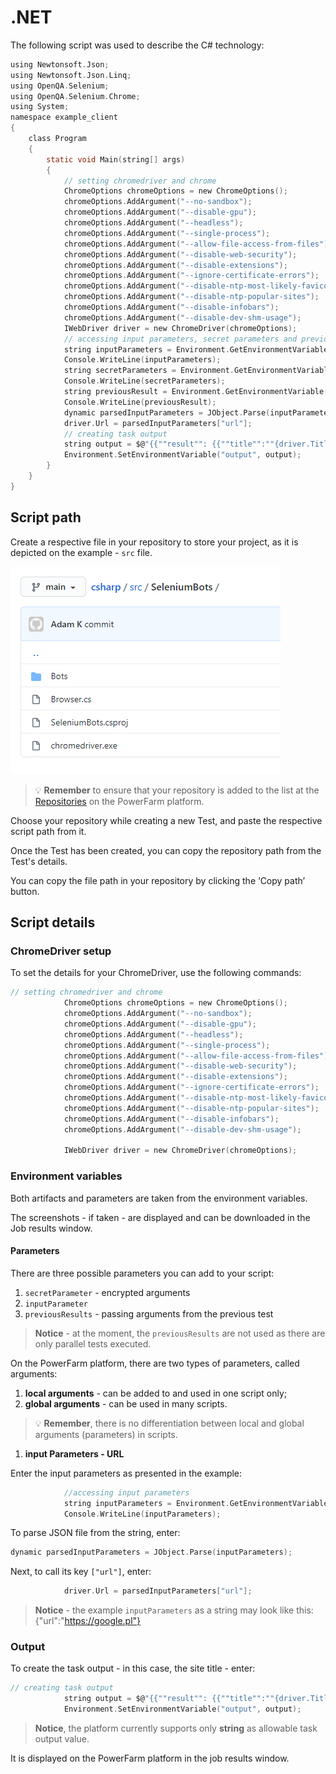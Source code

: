 # .NET

The following script was used to describe the C# technology:

```c
using Newtonsoft.Json;
using Newtonsoft.Json.Linq;
using OpenQA.Selenium;
using OpenQA.Selenium.Chrome;
using System;
namespace example_client
{
    class Program
    {
        static void Main(string[] args)
        {
            // setting chromedriver and chrome
            ChromeOptions chromeOptions = new ChromeOptions();
            chromeOptions.AddArgument("--no-sandbox");
            chromeOptions.AddArgument("--disable-gpu");
            chromeOptions.AddArgument("--headless");
            chromeOptions.AddArgument("--single-process");
            chromeOptions.AddArgument("--allow-file-access-from-files");
            chromeOptions.AddArgument("--disable-web-security");
            chromeOptions.AddArgument("--disable-extensions");
            chromeOptions.AddArgument("--ignore-certificate-errors");
            chromeOptions.AddArgument("--disable-ntp-most-likely-favicons-from-server");
            chromeOptions.AddArgument("--disable-ntp-popular-sites");
            chromeOptions.AddArgument("--disable-infobars");
            chromeOptions.AddArgument("--disable-dev-shm-usage");
            IWebDriver driver = new ChromeDriver(chromeOptions);
            // accessing input parameters, secret parameters and previous result
            string inputParameters = Environment.GetEnvironmentVariable("inputParameters");
            Console.WriteLine(inputParameters);
            string secretParameters = Environment.GetEnvironmentVariable("secretParameters");
            Console.WriteLine(secretParameters);
            string previousResult = Environment.GetEnvironmentVariable("previousResult");
            Console.WriteLine(previousResult);
            dynamic parsedInputParameters = JObject.Parse(inputParameters);
            driver.Url = parsedInputParameters["url"];
            // creating task output
            string output = $@"{{""result"": {{""title"":""{driver.Title}""}}}}";
            Environment.SetEnvironmentVariable("output", output);
        }
    }
}
```
## Script path

Create a respective file in your repository to store your project, as it is depicted on the example - `src` file. 

![project](p../../assets/imeges8/projektGH.png)



<!-- theme: warning -->
>💡 **Remember** to ensure that your repository is added to the list at the [Repositories](Repositories.md) on the PowerFarm platform.

Choose your repository while creating a new Test, and paste the respective script path from it. 

Once the Test has been created, you can copy the repository path from the Test's details.

You can copy the file path in your repository by clicking the ‘Copy path’ button.


## Script details

### ChromeDriver setup

To set the details for your ChromeDriver, use the following commands:

```c
// setting chromedriver and chrome
            ChromeOptions chromeOptions = new ChromeOptions();
            chromeOptions.AddArgument("--no-sandbox");
            chromeOptions.AddArgument("--disable-gpu");
            chromeOptions.AddArgument("--headless");
            chromeOptions.AddArgument("--single-process");
            chromeOptions.AddArgument("--allow-file-access-from-files");
            chromeOptions.AddArgument("--disable-web-security");
            chromeOptions.AddArgument("--disable-extensions");
            chromeOptions.AddArgument("--ignore-certificate-errors");
            chromeOptions.AddArgument("--disable-ntp-most-likely-favicons-from-server");
            chromeOptions.AddArgument("--disable-ntp-popular-sites");
            chromeOptions.AddArgument("--disable-infobars");
            chromeOptions.AddArgument("--disable-dev-shm-usage");

            IWebDriver driver = new ChromeDriver(chromeOptions);
```
### Environment variables
Both artifacts and parameters are taken from the environment variables. 

The screenshots - if taken - are displayed and can be downloaded in the Job results window.

#### **Parameters**

There are three possible parameters you can add to your script:
1. `secretParameter` - encrypted arguments
2. `inputParameter` 
3. `previousResults` - passing arguments from the previous test

> **Notice** - at the moment, the `previousResults` are not used as there are only parallel tests executed.

On the PowerFarm platform, there are two types of parameters, called arguments:
1. **local arguments** - can be added to and used in one script only;
2. **global arguments** - can be used in many scripts.

<!-- theme: warning -->
> 💡 **Remember**, there is no differentiation between local and global arguments (parameters) in scripts. 




1. **input Parameters - URL**

Enter the input parameters as presented in the example:
```c
            //accessing input parameters
            string inputParameters = Environment.GetEnvironmentVariable("inputParameters");
            Console.WriteLine(inputParameters);
```

To parse JSON file from the string, 
enter:

```c
dynamic parsedInputParameters = JObject.Parse(inputParameters);
```
Next, to call its key `["url"]`, enter:

```c
            driver.Url = parsedInputParameters["url"];
```

> **Notice** - the example `inputParameters` as a string may look like this: {"url":"https://google.pl"}

### Output
To create the task output - in this case, the site title - enter:

```c
// creating task output
            string output = $@"{{""result"": {{""title"":""{driver.Title}""}}}}";
            Environment.SetEnvironmentVariable("output", output);
```            


> **Notice**, the platform currently supports only **string** as allowable task output value.

It is displayed on the PowerFarm platform in the job results window.

